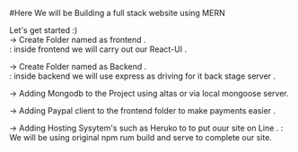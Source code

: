 #Here We will be Building a full stack website using MERN

Let's get started :)
<br/>
-> Create Folder named as frontend .
<br/>
: inside frontend we will carry out our React-UI .

-> Create Folder named as Backend .
<br />
: inside backend we will use express as driving for it back stage server .

-> Adding Mongodb to the Project using altas or via local mongoose server.

-> Adding Paypal client to the frontend folder to make payments easier .

-> Adding Hosting Sysytem's such as Heruko to to put ouur site on Line .
    : We will be using original npm rum build and serve to complete our site.